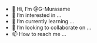 - 👋 Hi, I’m @G-Murasame
- 👀 I’m interested in ...
- 🌱 I’m currently learning ...
- 💞️ I’m looking to collaborate on ...
- 📫 How to reach me ...

<!---
G-Murasame/G-Murasame is a ✨ special ✨ repository because its `README.md` (this file) appears on your GitHub profile.
You can click the Preview link to take a look at your changes.
--->
